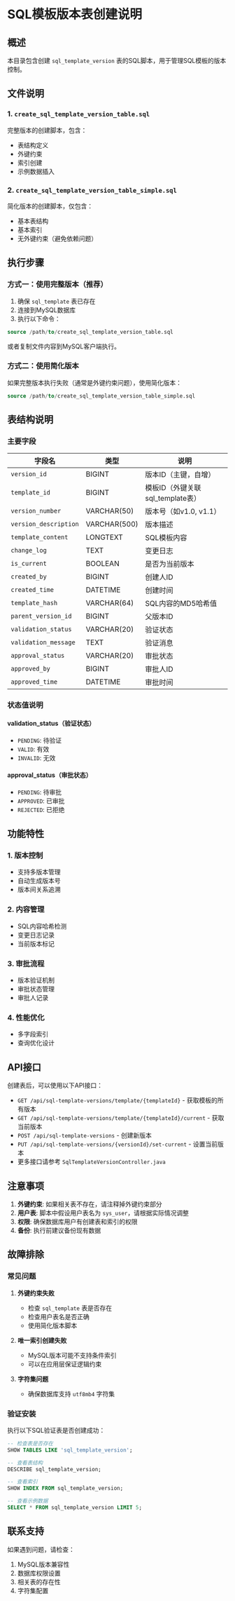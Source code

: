 # SQL模板版本表创建说明

## 概述

本目录包含创建 `sql_template_version` 表的SQL脚本，用于管理SQL模板的版本控制。

## 文件说明

### 1. `create_sql_template_version_table.sql`
完整版本的创建脚本，包含：
- 表结构定义
- 外键约束
- 索引创建
- 示例数据插入

### 2. `create_sql_template_version_table_simple.sql`
简化版本的创建脚本，仅包含：
- 基本表结构
- 基本索引
- 无外键约束（避免依赖问题）

## 执行步骤

### 方式一：使用完整版本（推荐）

1. 确保 `sql_template` 表已存在
2. 连接到MySQL数据库
3. 执行以下命令：

```sql
source /path/to/create_sql_template_version_table.sql
```

或者复制文件内容到MySQL客户端执行。

### 方式二：使用简化版本

如果完整版本执行失败（通常是外键约束问题），使用简化版本：

```sql
source /path/to/create_sql_template_version_table_simple.sql
```

## 表结构说明

### 主要字段

| 字段名 | 类型 | 说明 |
|--------|------|------|
| `version_id` | BIGINT | 版本ID（主键，自增） |
| `template_id` | BIGINT | 模板ID（外键关联sql_template表） |
| `version_number` | VARCHAR(50) | 版本号（如v1.0, v1.1） |
| `version_description` | VARCHAR(500) | 版本描述 |
| `template_content` | LONGTEXT | SQL模板内容 |
| `change_log` | TEXT | 变更日志 |
| `is_current` | BOOLEAN | 是否为当前版本 |
| `created_by` | BIGINT | 创建人ID |
| `created_time` | DATETIME | 创建时间 |
| `template_hash` | VARCHAR(64) | SQL内容的MD5哈希值 |
| `parent_version_id` | BIGINT | 父版本ID |
| `validation_status` | VARCHAR(20) | 验证状态 |
| `validation_message` | TEXT | 验证消息 |
| `approval_status` | VARCHAR(20) | 审批状态 |
| `approved_by` | BIGINT | 审批人ID |
| `approved_time` | DATETIME | 审批时间 |

### 状态值说明

#### validation_status（验证状态）
- `PENDING`: 待验证
- `VALID`: 有效
- `INVALID`: 无效

#### approval_status（审批状态）
- `PENDING`: 待审批
- `APPROVED`: 已审批
- `REJECTED`: 已拒绝

## 功能特性

### 1. 版本控制
- 支持多版本管理
- 自动生成版本号
- 版本间关系追溯

### 2. 内容管理
- SQL内容哈希检测
- 变更日志记录
- 当前版本标记

### 3. 审批流程
- 版本验证机制
- 审批状态管理
- 审批人记录

### 4. 性能优化
- 多字段索引
- 查询优化设计

## API接口

创建表后，可以使用以下API接口：

- `GET /api/sql-template-versions/template/{templateId}` - 获取模板的所有版本
- `GET /api/sql-template-versions/template/{templateId}/current` - 获取当前版本
- `POST /api/sql-template-versions` - 创建新版本
- `PUT /api/sql-template-versions/{versionId}/set-current` - 设置当前版本
- 更多接口请参考 `SqlTemplateVersionController.java`

## 注意事项

1. **外键约束**: 如果相关表不存在，请注释掉外键约束部分
2. **用户表**: 脚本中假设用户表名为 `sys_user`，请根据实际情况调整
3. **权限**: 确保数据库用户有创建表和索引的权限
4. **备份**: 执行前建议备份现有数据

## 故障排除

### 常见问题

1. **外键约束失败**
   - 检查 `sql_template` 表是否存在
   - 检查用户表名是否正确
   - 使用简化版本脚本

2. **唯一索引创建失败**
   - MySQL版本可能不支持条件索引
   - 可以在应用层保证逻辑约束

3. **字符集问题**
   - 确保数据库支持 `utf8mb4` 字符集

### 验证安装

执行以下SQL验证表是否创建成功：

```sql
-- 检查表是否存在
SHOW TABLES LIKE 'sql_template_version';

-- 查看表结构
DESCRIBE sql_template_version;

-- 查看索引
SHOW INDEX FROM sql_template_version;

-- 查看示例数据
SELECT * FROM sql_template_version LIMIT 5;
```

## 联系支持

如果遇到问题，请检查：
1. MySQL版本兼容性
2. 数据库权限设置
3. 相关表的存在性
4. 字符集配置
